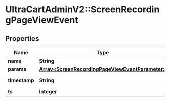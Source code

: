 # UltraCartAdminV2::ScreenRecordingPageViewEvent

## Properties
Name | Type | Description | Notes
------------ | ------------- | ------------- | -------------
**name** | **String** |  | [optional] 
**params** | [**Array&lt;ScreenRecordingPageViewEventParameter&gt;**](ScreenRecordingPageViewEventParameter.md) |  | [optional] 
**timestamp** | **String** | Timestamp of the event | [optional] 
**ts** | **Integer** |  | [optional] 


